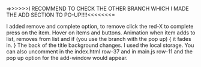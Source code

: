 =>>>>>>I RECOMMEND TO CHECK THE OTHER BRANCH WHICH I MADE THE ADD SECTION TO PO-UP!!!!<<<<<<<=


I added remove and complete option, to remove click the red-X to complete press on the item.
Hover on items and buttons.
Animation when item adds to list, removes from list 
and if (you use the branch with the pop up) {
  it fades in.
}
The back  of the title background changes.
I used the local storage.
You can also uncomment in the index.html row-37 and in main.js row-11 and the pop up option for the add-window would appear.